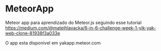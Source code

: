 # MeteorApp
Meteor app para aprendizado do Meteor.js seguindo esse tutorial https://medium.com/@matejhlavacka/6-in-6-challenge-week-1-yik-yak-web-clone-81938f3a033e

O app esta disponivel em yakapp.meteor.com

